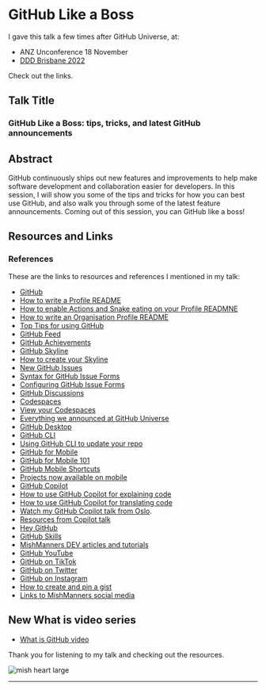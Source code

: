# GitHub Like a Boss

I gave this talk a few times after GitHub Universe, at:
- ANZ Unconference 18 November
- [DDD Brisbane 2022](https://www.dddbrisbane.com/agenda)

Check out the links.

## Talk Title

### GitHub Like a Boss: tips, tricks, and latest GitHub announcements

## Abstract

GitHub continuously ships out new features and improvements to help make software development and collaboration easier for developers. In this session, I will show you some of the tips and tricks for how you can best use GitHub, and also walk you through some of the latest feature announcements. Coming out of this session, you can GitHub like a boss!

## Resources and Links

### References

These are the links to resources and references I mentioned in my talk:

- [GitHub](https://github.com)
- [How to write a Profile README](https://dev.to/github/how-to-create-a-github-profile-readme-jha)
- [How to enable Actions and Snake eating on your Profile READMNE](https://dev.to/mishmanners/how-to-enable-github-actions-on-your-profile-readme-for-a-contribution-graph-4l66)
- [How to write an Organisation Profile README](https://dev.to/github/how-to-create-a-profile-readme-for-your-organisation-g2)
- [Top Tips for using GitHub](https://dev.to/mishmanners/top-tips-for-using-github-l4m)
- [GitHub Feed](https://github.blog/2022-03-22-improving-your-github-feed/)
- [GitHub Achievements](https://github.blog/2022-06-09-introducing-achievements-recognizing-the-many-stages-of-a-developers-coding-journey/)
- [GitHub Skyline](https://skyline.github.com/)
- [How to create your Skyline](https://dev.to/mishmanners/get-your-github-2021-year-of-contributions-in-3d-30pk)
- [New GitHub Issues](https://github.com/features/issues)
- [Syntax for GitHub Issue Forms](https://docs.github.com/en/communities/using-templates-to-encourage-useful-issues-and-pull-requests/syntax-for-issue-forms)
- [Configuring GitHub Issue Forms](https://docs.github.com/en/communities/using-templates-to-encourage-useful-issues-and-pull-requests/configuring-issue-templates-for-your-repository#creating-issue-forms)
- [GitHub Discussions](https://docs.github.com/en/discussions)
- [Codespaces](https://github.com/features/codespaces)
- [View your Codespaces](https://github.com/codespaces)
- [Everything we announced at GitHub Universe](https://github.blog/2022-11-09-everything-new-from-github-universe-2022/)
- [GitHub Desktop](https://github.com/mobile)
- [GitHub CLI](https://cli.github.com/)
- [Using GitHub CLI to update your repo](https://dev.to/mishmanners/using-the-github-cli-to-update-your-repo-2nnm)
- [GitHub for Mobile](https://mobile.github.com)
- [GitHub for Mobile 101](https://dev.to/github/did-you-know-github-has-a-mobile-app-1gie)
- [GitHub Mobile Shortcuts](https://dev.to/github/customise-github-mobile-to-work-better-for-you-shortcuts-and-more-5ck8)
- [Projects now available on mobile](https://github.blog/2022-10-11-on-the-go-with-github-projects-on-github-mobile-public-beta/)
- [GitHub Copilot](https://copilot.github.com/)
- [How to use GitHub Copilot for explaining code](https://dev.to/github/understand-your-code-using-github-copilot-5375)
- [How to use GitHub Copilot for translating code](https://dev.to/github/how-to-translate-code-into-other-languages-using-github-copilot-3n6f)
- [Watch my GitHub Copilot talk from Oslo](https://youtu.be/XX914bV5GmQ?t=20674).
- [Resources from Copilot talk](https://github.com/mishmanners/TalksandEvents/blob/main/Talks/GitHubCopilotNDCoslo2022.md)
- [Hey GitHub](https://githubnext.com/projects/hey-github/)
- [GitHub Skills](https://skills.github.com/)
- [MishManners DEV articles and tutorials](https://dev.to/mishmanners)
- [GitHub YouTube](https://youtube.com/c/github)
- [GitHub on TikTok](https://tiktok.com/github)
- [GitHub on Twitter](https://twitter.com/github)
- [GitHub on Instagram](https://instagram.com/github)
- [How to create and pin a gist](https://dev.to/mishmanners/how-to-create-and-pin-a-gist-on-github-16p0)
- [Links to MishManners social media](https://mishmanners.info)

## New What is video series

- [What is GitHub video](https://youtu.be/pBy1zgt0XPc)

Thank you for listening to my talk and checking out the resources.

![mish heart large](https://user-images.githubusercontent.com/36594527/195619762-82827b2e-bfdd-49b6-b8df-5b9e15f4f044.png)
****
